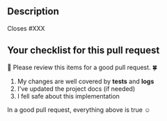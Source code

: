 ## Description

<!-- Write a brief and explicative description of your pull request. -->

Closes #XXX 
<!--
Things to cite on the PR description:

- Why is the PR needed
- What the PR does
- What are possible side effects
- Additional information (related github issues, links, etc)

  Example: This PR implements feature "x" so we can solve our payments problem. This PR closes #98928312874 (github issue)
-->

## Your checklist for this pull request

:rotating_light: Please review this items for a good pull request. :four_leaf_clover:

1. My changes are well covered by **tests** and **logs**
2. I've updated the project docs (if needed)
3. I fell safe about this implementation

In a good pull request, everything above is true :relaxed: